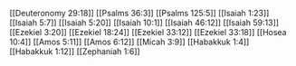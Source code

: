 [[Deuteronomy 29:18]]
[[Psalms 36:3]]
[[Psalms 125:5]]
[[Isaiah 1:23]]
[[Isaiah 5:7]]
[[Isaiah 5:20]]
[[Isaiah 10:1]]
[[Isaiah 46:12]]
[[Isaiah 59:13]]
[[Ezekiel 3:20]]
[[Ezekiel 18:24]]
[[Ezekiel 33:12]]
[[Ezekiel 33:18]]
[[Hosea 10:4]]
[[Amos 5:11]]
[[Amos 6:12]]
[[Micah 3:9]]
[[Habakkuk 1:4]]
[[Habakkuk 1:12]]
[[Zephaniah 1:6]]
